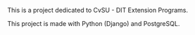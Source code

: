 This is a project dedicated to CvSU - DIT Extension Programs. 

This project is made with Python (Django) and PostgreSQL. 
